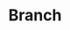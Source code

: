 ---
title: Branch
summary: A Pachyderm branch is a pointer to a commit that moves along with new commits as they are submitted.
tags: ["reference"]
---